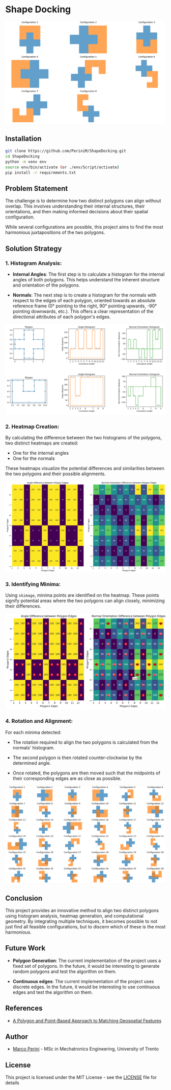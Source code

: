 # Shape Docking
![Good Matching Configurations](images/good_matches.png)

## Installation
```bash
git clone https://github.com/PeriniM/ShapeDocking.git
cd ShapeDocking
python -m venv env
source env/bin/activate (or ./env/Script/activate)
pip install -r requirements.txt
```

## Problem Statement

The challenge is to determine how two distinct polygons can align without overlap. This involves understanding their internal structures, their orientations, and then making informed decisions about their spatial configuration.

While several configurations are possible, this project aims to find the most harmonious juxtapositions of the two polygons.

## Solution Strategy

### 1. **Histogram Analysis**:

- **Internal Angles**: The first step is to calculate a histogram for the internal angles of both polygons. This helps understand the inherent structure and orientation of the polygons.

- **Normals**: The next step is to create a histogram for the normals with respect to the edges of each polygon, oriented towards an absolute reference frame (0° pointing to the right, 90° pointing upwards, -90° pointing downwards, etc.). This offers a clear representation of the directional attributes of each polygon's edges.

![Histogram Analysis](images/histograms.png)

### 2. **Heatmap Creation**:

By calculating the difference between the two histograms of the polygons, two distinct heatmaps are created:

- One for the internal angles
- One for the normals

These heatmaps visualize the potential differences and similarities between the two polygons and their possible alignments.

![Heatmap of Differences](images/heatmaps.png)

### 3. **Identifying Minima**:

Using `skimage`, minima points are identified on the heatmap. These points signify potential areas where the two polygons can align closely, minimizing their differences.

![Heatmap with minima](images/heatmaps_minima.png)

### 4. **Rotation and Alignment**:

For each minima detected:

- The rotation required to align the two polygons is calculated from the normals' histogram.
  
- The second polygon is then rotated counter-clockwise by the determined angle.

- Once rotated, the polygons are then moved such that the midpoints of their corresponding edges are as close as possible.

![All Configurations](images/all_matches.png)

## Conclusion

This project provides an innovative method to align two distinct polygons using histogram analysis, heatmap generation, and computational geometry. By integrating multiple techniques, it becomes possible to not just find all feasible configurations, but to discern which of these is the most harmonious.

## Future Work

- **Polygon Generation**: The current implementation of the project uses a fixed set of polygons. In the future, it would be interesting to generate random polygons and test the algorithm on them.

- **Continuous edges**: The current implementation of the project uses discrete edges. In the future, it would be interesting to use continuous edges and test the algorithm on them.

## References

- [A Polygon and Point-Based Approach to Matching Geospatial Features](https://www.mdpi.com/2220-9964/6/12/399)

## Author

- [Marco Perini](https://www.linkedin.com/in/perinim/) - MSc in Mechatronics Engineering, University of Trento

## License

This project is licensed under the MIT License - see the [LICENSE](LICENSE) file for details
